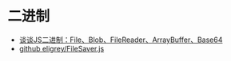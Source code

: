 # 二进制

- [谈谈JS二进制：File、Blob、FileReader、ArrayBuffer、Base64](https://mp.weixin.qq.com/s/IarZDzv9dLD5suL5zdZNcQ)
- [github eligrey/FileSaver.js](https://github.com/eligrey/FileSaver.js)